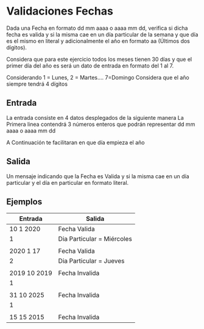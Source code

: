 # Validaciones Fechas

Dada una Fecha en formato dd mm aaaa o aaaa mm dd, verifica si dicha fecha es valida y si la misma cae en un día particular de la semana y que día es el mismo en literal y adicionalmente el año en formato aa (Últimos dos dígitos).

Considera que para este ejercicio todos los meses tienen 30 días
y que el primer día del año es será un dato de entrada en formato del 1 al 7.

Considerando 1 = Lunes, 2 = Martes.... 7=Domingo
Considera que el año siempre tendrá 4 dígitos

## Entrada

La entrada consiste en 4 datos desplegados de la siguiente manera
La Primera linea contendrá 3 números enteros que podrán representar dd mm aaaa o aaaa mm dd

A Continuación te facilitaran en que día empieza el año

## Salida

Un mensaje indicando que la Fecha es Valida
y si la misma cae en un día particular
y el día en particular en formato literal.

## Ejemplos
|Entrada| Salida |
|--|--|
| 10 1 2020 | Fecha Valida |
|  1| Dia Particular = Miércoles |
|  |  |
| 2020 1 17		 | Fecha Valida |
|  2|  Dia Particular = Jueves|
|  |  |
|  2019 10 2019	|  Fecha Invalida|
| 1 |  |
|  |  |
|  31 10  2025		| 	Fecha Invalida |
| 1 |  |
|  |  |
| 15 15  2015 |  Fecha Invalida|
